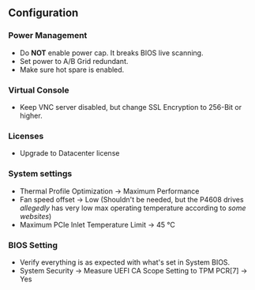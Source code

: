## Configuration

### Power Management
- Do **NOT** enable power cap. It breaks BIOS live scanning.
- Set power to A/B Grid redundant.
- Make sure hot spare is enabled.

### Virtual Console
- Keep VNC server disabled, but change SSL Encryption to 256-Bit or higher.

### Licenses
- Upgrade to Datacenter license

### System settings
- Thermal Profile Optimization -> Maximum Performance
- Fan speed offset -> Low (Shouldn't be needed, but the P4608 drives *allegedly* has very low max operating temperature according to *some websites*)
- Maximum PCIe Inlet Temperature Limit -> 45 °C

### BIOS Setting
- Verify everything is as expected with what's set in System BIOS.
- System Security -> Measure UEFI CA Scope Setting to TPM PCR[7] -> Yes